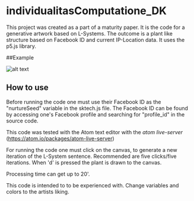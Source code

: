 # individualitasComputatione_DK

This project was created as a part of a maturity paper. It is the code for a generative artwork based on L-Systems. The outcome is a plant like structure based on Facebook ID and current IP-Location data. It uses the p5.js library.

##Example

![alt text](https://github.com/Mr-Damian/individualitasComputatione_DK/blob/master/31_individualitasComputatione_progress.png)

## How to use

Before running the code one must use their Facebook ID as the "nurtureSeed" variable in the sktech.js file. The Facebook ID can be found by accessing one's Facebook profile and searching for "profile_id" in the source code. 

This code was tested with the Atom text editor with the _atom live-server_ (https://atom.io/packages/atom-live-server)

For running the code one must click on the canvas, to generate a new iteration of the L-System sentence. Recommended are five clicks/five iterations. When 'd' is pressed the plant is drawn to the canvas.

Processing time can get up to 20'. 

This code is intended to to be experienced with. Change variables and colors to the artists liking.
